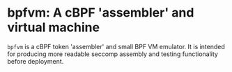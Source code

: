 # bpfvm: A cBPF 'assembler' and virtual machine

`bpfvm` is a cBPF token 'assembler' and small BPF VM emulator. It is intended
for producing more readable seccomp assembly and testing functionality before
deployment.

